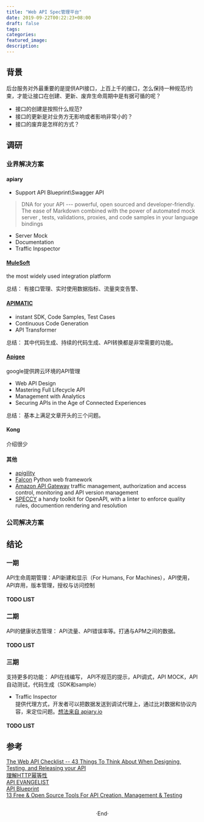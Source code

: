 ```yaml
---
title: "Web API Spec管理平台"
date: 2019-09-22T00:22:23+08:00
draft: false
tags: 
categories: 
featured_image: 
description: 
---
```


## 背景
后台服务对外最重要的是提供API接口，上百上千的接口，怎么保持一种规范/约束，才能让接口在创建、更新、废弃生命周期中是有据可循的呢？ 

* 接口的创建是按照什么规范?  
* 接口的更新是对业务方无影响或者影响非常小的？  
* 接口的废弃是怎样的方式？  

## 调研
### 业界解决方案 

#### apiary  

- Support API Blueprint\Swagger API  

> DNA for your API --- powerful, open sourced and developer-friendly. The ease of Markdown combined with the power of automated mock server , tests, validations, proxies, and code samples in your language bindings    

- Server Mock
- Documentation
- Traffic Inpspector  

#### [MuleSoft](https://www.mulesoft.com/platform/api/manager) 
the most widely used integration platform  

总结： 有接口管理、实时使用数据指标、流量突变告警、

####  [APIMATIC](https://www.apimatic.io/)
- instant SDK, Code Samples, Test Cases  
- Continuous Code Generation
- API Transformer

总结： 其中代码生成、持续的代码生成、API转换都是非常需要的功能。  

####  [Apigee ](cloud.google.com/apigee)  
google提供跨云环境的API管理

* Web API Design 
* Mastering Full Lifecycle API 
* Management with Analytics 
* Securing APIs in the Age of Connected Experiences 

总结： 基本上满足文章开头的三个问题。  

#### Kong 
介绍很少  
#### 其他

* [apigility ]( www.apigility.org )  
* [Falcon](#) Python web framework   
* [Amazon API Gateway](#) traffic management, authorization and access control, monitoring and API version management  
* [SPECCY](speccy.io)  a handy toolkit for OpenAPI, with a linter to enforce quality rules, documention rendering and resolution

### 公司解决方案

## 结论 
### 一期
API生命周期管理：API新建和显示（For Humans, For Machines），API使用，API弃用，版本管理，授权与访问控制   

#### TODO LIST

### 二期
API的健康状态管理： API流量、API错误率等。打通与APM之间的数据。
#### TODO LIST
### 三期
支持更多的功能： API在线编写， API不规范的提示，API调式，API MOCK，API自动测试，代码生成（SDK和sample）

- Traffic Inspector   
提供代理方式，开发者可以把数据发送到调试代理上，通过比对数据和协议内容，来定位问题。[想法来自 apiary.io](apiary.io)  

#### TODO LIST
## 参考 

[The Web API Checklist -- 43 Things To Think About When Designing, Testing, and Releasing your API](https://mathieu.fenniak.net/the-api-checklist/)  
[理解HTTP幂等性](https://www.cnblogs.com/weidagang2046/archive/2011/06/04/idempotence.html)   
[API EVANGELIST](http://design.apievangelist.com)  
[API Blueprint](https://apiblueprint.org)  
[13 Free & Open Source Tools For API Creation, Management & Testing](https://www.how2shout.com/tools/free-open-source-tools-api-creation-management-testing.html#comments)  


<br>

<center>  ·End·  </center>
